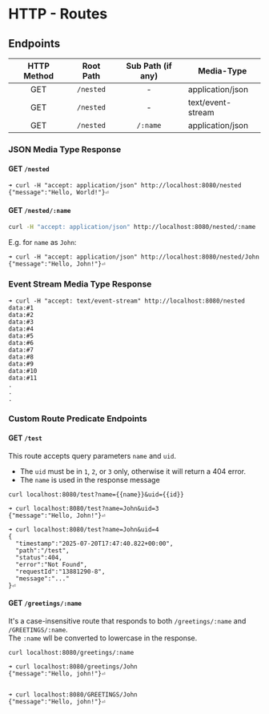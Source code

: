 # HTTP - Routes

## Endpoints

| HTTP Method | Root Path | Sub Path (if any)  | Media-Type        |
|:-----------:|:---------:|:------------------:|-------------------|
|     GET     | `/nested` |         -          | application/json  |
|     GET     | `/nested` |         -          | text/event-stream |
|     GET     | `/nested` |      `/:name`      | application/json  |

### JSON Media Type Response

#### GET `/nested`

```console
➜ curl -H "accept: application/json" http://localhost:8080/nested
{"message":"Hello, World!"}⏎
```

#### GET `/nested/:name`

```bash
curl -H "accept: application/json" http://localhost:8080/nested/:name
```

E.g. for `name` as `John`:

```console
➜ curl -H "accept: application/json" http://localhost:8080/nested/John
{"message":"Hello, John!"}⏎
```

### Event Stream Media Type Response

```console
➜ curl -H "accept: text/event-stream" http://localhost:8080/nested
data:#1
data:#2
data:#3
data:#4
data:#5
data:#6
data:#7
data:#8
data:#9
data:#10
data:#11
.
.
.
```

### Custom Route Predicate Endpoints

#### GET `/test`

This route accepts query parameters `name` and `uid`.

- The `uid` must be in `1`, `2`, or `3` only, otherwise it will return a 404 error.
- The `name` is used in the response message

```shell
curl localhost:8080/test?name={{name}}&uid={{id}}
```

```console
➜ curl localhost:8080/test?name=John&uid=3
{"message":"Hello, John!"}⏎

➜ curl localhost:8080/test?name=John&uid=4
{
  "timestamp":"2025-07-20T17:47:40.822+00:00",
  "path":"/test",
  "status":404,
  "error":"Not Found",
  "requestId":"13881290-8",
  "message":"..."
}⏎
```

#### GET `/greetings/:name`

It's a case-insensitive route that responds to both `/greetings/:name` and `/GREETINGS/:name`.\
The `:name` wll be converted to lowercase in the response.

```shell
curl localhost:8080/greetings/:name
```

```console
➜ curl localhost:8080/greetings/John
{"message":"Hello, john!"}⏎


➜ curl localhost:8080/GREETINGS/John
{"message":"Hello, john!"}⏎
```
